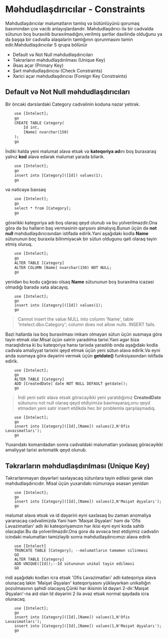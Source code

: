 # Məhdudlaşdırıcılar - Constraints

Məhdudlaşdırıcılar məlumatların tamlıq və bütünlüyünü qorumaq baxımından çox vacib anlayışlardandır. Məhdudlaşdırıcı ilə bir cədvəldə sütunun boş buraxılıb buraxılmadığını,verilmiş şərtlər daxilində olduğunu ya da başqa bir cədvəllə əlaqələrin tamlığının qorunmasını təmin edir.Məhdudlaşdırıcılar 5 qrupa bölünür

- Default və Not Null məhdudlaşdırıcıları
- Təkrarların məhdudlaşdırılması (Unique Key)
- Əsas açar (Primary Key)
- Şərt məhdudlaşdırıcısı (Check Constraints)
- Xarici açar məhdudlaşdırıcısı (Foreign Key Constraints)

<h2 id="notnull">Default və Not Null məhdudlaşdırıcıları</h2>
Bir öncəki dərslərdəki Category cədvəlinin koduna nəzər yetirək.

```html
    use [Intelect];
    go
    CREATE TABLE Category(
        Id int,
        [Name] nvarchar(150)
    );
    go
```

İndiki halda yeni məlumat əlavə etsək və <b>kateqoriya ad</b>ını boş buraxaraq yalnız <b>kod</b> əlavə edərək məlumat yarada bilərik.

```html
    use [Intelect];
    go
    insert into [Category]([Id]) values(1);
    go
```

və nəticəyə baxsaq 

```html
    use [Intelect];
    go
    select * from [Category];
    go
```

görərikki kategoriya adı boş olaraq qeyd olunub və bu yolverilməzdir.Ona görə də bu halların baş verməsinin qarşısını almalıyıq.Bunun üçün də <b>not null</b> məhdudlaşdırıcısından istifadə edirik.Yəni aşağıdakı kodla <b>Name</b> sütununun boç buraxıla bilinmiyəcək bir sütun oldugunu qəti olaraq təyin etmiş oluruq.

```html
    use [Intelect];
    go
    ALTER TABLE [Category] 
    ALTER COLUMN [Name] nvarchar(150) NOT NULL;
    go
```

yenidən bu kodu çağırası olsaq <b>Name</b> sütununun boş buraxılma icazəsi olmadığı barədə xəta alacayıq.

```
    use [Intelect];
    go
    insert into [Category]([Id]) values(1);
    go
```  
> Cannot insert the value NULL into column 'Name', table 'Intelect.dbo.Category'; column does not allow nulls. INSERT fails.

Bəzi hallarda isə boş buraxılması imkanı olmayan sütun üçün susmaya görə təyin etmək olar.Misal üçün sətrin yaradılma tarixi.Yəni əgər bizə maraqlıdırsa ki bu kateqoriya hansı tarixdə yaradılıb onda aşağıdakı kodla cədvələ əməliyyat tarixini qeyd etmək üçün yeni sütun əlavə edirik.Və eyni anda susmaya görə dəyərini vermək üçün **getdate()** funksiyasından istifadə edirik.

```
    use [Intelect];
    go
    ALTER TABLE [Category]
    ADD [CreatedDate] date NOT NULL DEFAULT getdate();
    go
```  
> İndi yeni sətir əlavə etsək görəcəyikki yeni yaratdığımız **CreatedDate** sütununu not null olaraq qeyd etdiyimizə baxmayaraq,onu qeyd etmədən yeni sətir insert etdikdə hec bir problemlə qarşılaşmadıq.

```
    use [Intelect];
    go
    insert into [Category]([Id],[Name]) values(2,N'Ofis Ləvazimatları');
    go
```  

Yuxarıdakı komandadan sonra cədvəldəki məlumatları yoxlasaq görəcəyikki əməliyyat tarixi avtomatik qeyd olunub.


<h2 id="uniquekey">Təkrarların məhdudlaşdırılması (Unique Key)</h2>

Təkrarlanmayan dəyərləri saxlayacaq sütunlara təyin ediləsi gərək olan məhdudlaşdırıcıdır. Misal üçün yuxarıdakı nümunəyə əsasən yenidən 

```
    use [Intelect];
    go
    insert into [Category]([Id],[Name]) values(2,N'Məişət Əşyaları');
    go
```  
məlumat əlavə etsək və id dəyərini eyni saxlasaq bu zaman anomaliya yaranacaq cədvəlimizdə.Yəni həm 'Məişət Əşyaları' həm də 'Ofis Ləvazimatları' adlı iki kateqoriyamızın hər ikisi eyni eyni koda sahib olacaqlar.Bu da yolverilməzdir.Ona gorə də əvvəcə test etdiyimiz cədvəlin icindəki məlumatları təmizləyib sonra məhdudlaşdırıcımızı əlavə edirik

```
	use [Intelect]
	TRUNCATE TABLE [Category]; --məlumatların tamamən silinməsi
	GO
	ALTER TABLE [Category]
	ADD UNIQUE([Id]);--Id sütununun unikal təyin edilməsi
	GO
```  

indi aşağıdakı kodları icra etsək 'Ofis Ləvazimatları' adlı kateqoriya əlavə olunacaq lakin 'Məişət Əşyaları' kateqoriyasını yükləyərkən unikallığın pozulmasının şahidi olacayıq.Çünki hər ikisinin Id dəyəri 2-dir.'Məişət Əşyaları'-na aid olan Id dəyərini 2 ilə əvəz etsək normal qaydada icra olunacaq.

```
    use [Intelect];
    go
    insert into [Category]([Id],[Name]) values(1,N'Ofis Ləvazimatları');
    insert into [Category]([Id],[Name]) values(1,N'Məişət Əşyaları');
    go
```  

<h2 id="primarykey"></h2>


<h2 id="check"></h2>


<h2 id="foreignkey"></h2>